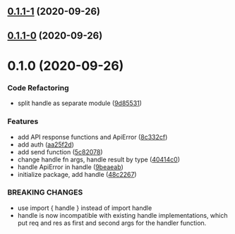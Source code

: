 ## [0.1.1-1](https://github.com/tkesgar/shuba/compare/v0.1.1-0...v0.1.1-1) (2020-09-26)

## [0.1.1-0](https://github.com/tkesgar/shuba/compare/v0.1.0...v0.1.1-0) (2020-09-26)

# 0.1.0 (2020-09-26)

### Code Refactoring

- split handle as separate module
  ([9d85531](https://github.com/tkesgar/shuba/commit/9d85531037a2461f78d0c790a0990ae2e5902e41))

### Features

- add API response functions and ApiError
  ([8c332cf](https://github.com/tkesgar/shuba/commit/8c332cf339a8ff8fb0fe7bb20833255f100b56e2))
- add auth
  ([aa25f2d](https://github.com/tkesgar/shuba/commit/aa25f2d0c6f6bf082c1c2d3de30a1c8cfb1994d4))
- add send function
  ([5c82078](https://github.com/tkesgar/shuba/commit/5c820780996169903602b0332c5b728c157d39e2))
- change handle fn args, handle result by type
  ([40414c0](https://github.com/tkesgar/shuba/commit/40414c033b898395660b1b8231e772846aa41a64))
- handle ApiError in handle
  ([9beaeab](https://github.com/tkesgar/shuba/commit/9beaeab486f715a1843ef57f359457aa7cc21bb3))
- initialize package, add handle
  ([48c2267](https://github.com/tkesgar/shuba/commit/48c226783e60c049a8db0670d862031674d7699c))

### BREAKING CHANGES

- use import { handle } instead of import handle
- handle is now incompatible with existing handle implementations, which put req
  and res as first and second args for the handler function.
